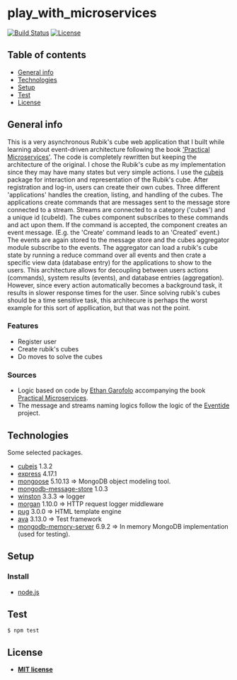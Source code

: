 # play_with_microservices

[![Build Status](http://img.shields.io/travis/badges/badgerbadgerbadger.svg?style=flat-square)](https://travis-ci.org/badges/badgerbadgerbadger)
[![License](http://img.shields.io/:license-mit-blue.svg?style=flat-square)](http://badges.mit-license.org)

## Table of contents

* [General info](#general-info)
* [Technologies](#technologies)
* [Setup](#setup)
* [Test](#test)
* [License](#license)

## General info

This is a very asynchronous Rubik's cube web application that I built while learning about event-driven architecture
following the book ['Practical Microservices'](https://pragprog.com/titles/egmicro/practical-microservices/).
The code is completely rewritten but keeping the architecture of the original. I chose the Rubik's cube as my
implementation since they may have many states but very simple actions. I use the [cubejs](https://www.npmjs.com/package/cubejs) package for interaction and representation of the Rubik's cube. After registration and log-in, users can
create their own cubes. Three different 'applications' handles the creation, listing, and handling of the cubes.
The applications create commands that are messages sent to the message store connected to a stream. Streams
are connected to a category ('cubes') and a unique id (cubeId). The cubes component subscribes to these commands
and act upon them. If the command is accepted, the component creates an event message. (E.g. the 'Create' command
leads to an 'Created' event.) The events are again stored to the message store and the cubes aggregator module
subscribe to the events. The aggregator can load a rubik's cube state by running a reduce command over all
events and then crate a specific view data (database entry) for the applications to show to the users. This architecture
allows for decoupling between users actions (commands), system results (events), and database entries (aggregation).
However, since every action automatically becomes a background task, it results in slower response times
for the user. Since solving rubik's cubes should be a time sensitive task, this architecure is perhaps the
worst example for this sort of appllication, but that was not the point.

### Features

* Register user
* Create rubik's cubes
* Do moves to solve the cubes

### Sources

* Logic based on code by [Ethan Garofolo](https://github.com/juanpaco) accompanying the book [Practical Microservices](https://pragprog.com/titles/egmicro/practical-microservices/).
* The message and streams naming logics follow the logic of the [Eventide](http://docs.eventide-project.org/user-guide/stream-names/) project.

## Technologies

Some selected packages.

* [cubejs](https://www.npmjs.com/package/cubejs) 1.3.2
* [express](https://www.npmjs.com/package/express) 4.17.1
* [mongoose](https://www.npmjs.com/package/mongoose) 5.10.13 => MongoDB object modeling tool.
* [mongodb-message-store](https://www.npmjs.com/package/mongodb-message-store) 1.0.3
* [winston](https://www.npmjs.com/package/winston) 3.3.3 => logger
* [morgan](https://www.npmjs.com/package/morgan) 1.10.0 => HTTP request logger middleware
* [pug](https://www.npmjs.com/package/pug) 3.0.0 => HTML template engine
* [ava](https://www.npmjs.com/package/ava) 3.13.0 => Test framework
* [mongodb-memory-server](https://www.npmjs.com/package/mongodb-memory-server) 6.9.2 => In memory MongoDB implementation (used for testing).

## Setup

### Install

* [node.js](https://nodejs.org/en)

## Test

```
$ npm test
```

## License

* **[MIT license](http://opensource.org/licenses/mit-license.php)**
